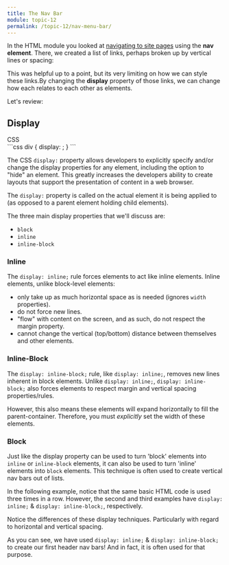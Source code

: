 ```yaml
---
title: The Nav Bar
module: topic-12
permalink: /topic-12/nav-menu-bar/
---
```


<div class="divider-heading"></div>

In the HTML module you looked at <a href="../../topic-08/basic-nav-about/" target="_new">navigating to site pages</a> using the **nav element**. There, we created a list of links, perhaps broken up by vertical lines or spacing:

<div class="external-embed">
  <p data-height="400" data-theme-id="30567" data-slug-hash="WNxgBMr" data-default-tab="html,result" data-user="retrog4m3r" data-pen-title="HTML Nav Element, Page Navigation" class="codepen"></p>
</div>

This was helpful up to a point, but its very limiting on how we can style these links.By changing the **display** property of those links, we can change how each relates to each other as elements.


Let's review:

## Display
<div class="code-heading">
  <span class="css">CSS</span>
</div>
```css
div {
  display: ;
}
```

The CSS `display:` property allows developers to explicitly specify and/or change the display properties for any element, including the option to "hide" an element. This greatly increases the developers ability to create layouts that support the presentation of content in a web browser.

The `display:` property is called on the actual element it is being applied to (as opposed to a parent element holding child elements).

The three main display properties that we'll discuss are:
- `block`
- `inline`
- `inline-block`


### Inline
The `display: inline;` rule forces elements to act like inline elements.  Inline elements, unlike block-level elements:

- only take up as much horizontal space as is needed (ignores `width` properties).
- do not force new lines.
- "flow" with content on the screen, and as such, do not respect the margin property.
- cannot change the vertical (top/bottom) distance between themselves and other elements.


### Inline-Block
The `display: inline-block;` rule, like `display: inline;`, removes new lines inherent in block elements. Unlike `display: inline;`, `display: inline-block;` also forces elements to respect margin and vertical spacing properties/rules.

However, this also means these elements will expand horizontally to fill the parent-container. Therefore, you must _explicitly_ set the width of these elements.


### Block
Just like the display property can be used to turn 'block' elements into `inline` or `inline-block` elements, it can also be used to turn 'inline' elements into `block` elements. This technique is often used to create vertical nav bars out of lists.


<div class="divider-pg"></div>


In the following example, notice that the same basic HTML code is used three times in a row. However, the second and third examples have `display: inline;` & `display: inline-block;`, respectively.

Notice the differences of these display techniques. Particularly with regard to horizontal and vertical spacing.

<div class="codepen-embed">
  <p data-height="600" data-theme-id="30567" data-slug-hash="XWKEvvP" data-default-tab="css,result" data-user="retrog4m3r" data-embed-version="2" data-pen-title="[Topic-09] Display, Pt. 2" class="codepen"></p>
</div>


As you can see, we have used `display: inline;` & `display: inline-block;` to create our first header nav bars! And in fact, it is often used for that purpose.
